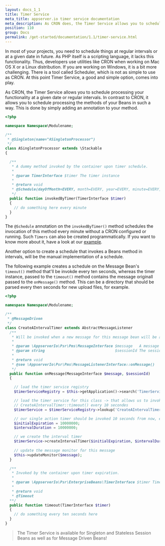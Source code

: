 ```yaml
---
layout: docs_1_1
title: Timer Service
meta_title: appserver.io timer service documentation
meta_description: As CRON does, the Timer Service allows you to schedule processing your functionality at a given date or in regular intervals.
position: 110
group: Docs
permalink: /get-started/documentation/1.1/timer-service.html
---
```


In most of your projects, you need to schedule things at regular intervals or at a given date in future. As PHP itself is a scripting language, it lacks this functionality. Thus, developers use utilities like CRON when working on Mac OS X or a Linux distribution. If you are working on Windows, it is a bit more challenging. There is a tool called Scheduler, which is not as simple to use as CRON. At this point Timer Service, a good and simple option, comes into play.

As CRON, the Timer Service allows you to schedule processing your functionality at a given date or regular intervals. In contrast to CRON, it allows you to schedule processing the methods of your Beans in such a way. This is done by simply adding an annotation to your method.

```php
<?php

namespace Namespace\Modulename;

/**
 * @Singleton(name="ASingletonProcessor")
 */
class ASingletonProcessor extends \Stackable
{

  /**
   * A dummy method invoked by the container upon timer schedule.
   *
   * @param TimerInterface $timer The timer instance
   *
   * @return void
   * @Schedule(dayOfMonth=EVERY, month=EVERY, year=EVERY, minute=EVERY, hour=EVERY)
   */
  public function invokedByTimer(TimerInterface $timer)
  {
    // do something here every minute
  }
}
```

The `@Schedule` annotation on the `invokedByTimer()` method schedules the invocation of this method every minute without a CRON configured or running. Such `Timers` can also be created programmatically. If you want to know more about it, have a look at our [example](https://github.com/appserver-io-apps/example).

Another option to create a schedule that invokes a Beans method in intervals, will be the manual implementation of a schedule. 

The following example creates a schedule on the Message Bean's `timeout()` method that'll be invokde every ten seconds, whereas the timer instance, passed to the `timeout()` method contains the message originall passed to the `onMessage()` method. This can be a directory that should be parsed every then seconds for new upload files, for example.

```php
<?php

namespace Namespace\Modulename;

/**
 * @MessageDriven
 */
class CreateAIntervalTimer extends AbstractMessageListener
  /**
   * Will be invoked when a new message for this message bean will be available.
   *
   * @param \AppserverIo\Psr\Pms\MessageInterface $message   A message this message bean is listen for
   * @param string                                $sessionId The session ID
   *
   * @return void
   * @see \AppserverIo\Psr\Pms\MessageListenerInterface::onMessage()
   */
  public function onMessage(MessageInterface $message, $sessionId)
  {

    // load the timer service registry
    $timerServiceRegistry = $this->getApplication()->search('TimerServiceContextInterface');

    // load the timer service for this class -> that allows us to invoke the
    // CreateAIntervalTimer::timeout() every 10 secondes
    $timerService = $timerServiceRegistry->lookup('CreateAIntervalTimer');

    // our single action timer should be invoked 10 seconds from now, every 10 seconds
    $initialExpiration = 10000000;
    $intervalDuration = 10000000;

    // we create the interval timer
    $timerService->createIntervalTimer($initialExpiration, $intervalDuration, new String($message->getMessage()));
   
    // update the message monitor for this message
    $this->updateMonitor($message);
  }

  /**
   * Invoked by the container upon timer expiration.
   *
   * @param \AppserverIo\Psr\EnterpriseBeans\TimerInterface $timer Timer whose expiration caused this notification
   *
   * @return void
   * @Timeout
  **/
  public function timeout(TimerInterface $timer)
  {
    // do something every ten seconds here
  }
}
```
> The Timer Service is available for Singleton and Stateless Session Beans as well as for Message Driven Beans!